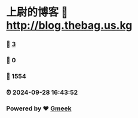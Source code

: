 # 上尉的博客 :link: http://blog.thebag.us.kg 
### :page_facing_up: [3](http://blog.thebag.us.kg/tag.html) 
### :speech_balloon: 0 
### :hibiscus: 1554 
### :alarm_clock: 2024-09-28 16:43:52 
### Powered by :heart: [Gmeek](https://github.com/Meekdai/Gmeek)
